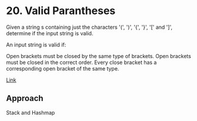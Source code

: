 # 20. Valid Parantheses
Given a string s containing just the characters '(', ')', '{', '}', '[' and ']', determine if the input string is valid.

An input string is valid if:

Open brackets must be closed by the same type of brackets.
Open brackets must be closed in the correct order.
Every close bracket has a corresponding open bracket of the same type.

[Link](https://leetcode.com/problems/valid-parentheses/)

## Approach 

Stack and Hashmap
 